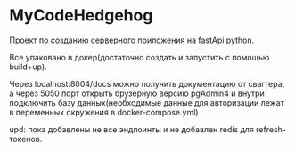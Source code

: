 # MyCodeHedgehog
Проект по созданию серверного приложения на fastApi python.

Все упаковано в докер(достаточно создать и запустить с помощью build+up).

Через localhost:8004/docs можно получить документацию от сваггера, а через 5050 порт открыть брузерную версию pgAdmin4
и внутри подключить базу данных(необходимые данные для авторизации лежат в переменных окружения в docker-compose.yml)

upd: пока добавлены не все эндпоинты и не добавлен redis для refresh-токенов.
